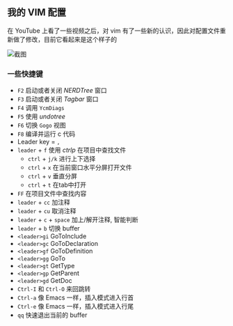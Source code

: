 ## 我的 VIM 配置

在 YouTube 上看了一些视频之后，对 vim 有了一些新的认识，因此对配置文件重新做了修改，目前它看起来是这个样子的

![截图](https://files.jiaozhu.net/blog/9csk0.jpg)

### 一些快捷键

- `F2` 启动或者关闭 *NERDTree* 窗口
- `F3` 启动或者关闭 *Tagbar* 窗口
- `F4` 调用 `YcmDiags`
- `F5` 使用 *undotree*
- `F6` 切换 `Gogo` 视图
- `F8` 编译并运行 c 代码
- Leader key = `,`
- `leader` + `f` 使用 *ctrlp* 在项目中查找文件
    - `ctrl` + `j/k` 进行上下选择
    - `ctrl` + `x` 在当前窗口水平分屏打开文件
    - `ctrl` + `v` 垂直分屏
    - `ctrl` + `t` 在tab中打开
- `FF` 在项目文件中查找内容
- `leader` + `cc` 加注释
- `leader` + `cu` 取消注释
- `leader` + `c` + `space` 加上/解开注释, 智能判断
- `leader` + `b` 切换 buffer
- `<leader>gi` GoToInclude
- `<leader>gc` GoToDeclaration
- `<leader>gf` GoToDefinition
- `<leader>gg` GoTo
- `<leader>gt` GetType
- `<leader>gp` GetParent
- `<leader>gd` GetDoc
- `Ctrl-I` 和 `Ctrl-O` 来回跳转
- `Ctrl-a` 像 Emacs 一样，插入模式进入行首
- `Ctrl-e` 像 Emacs 一样，插入模式进入行尾
- `qq` 快速退出当前的 buffer
